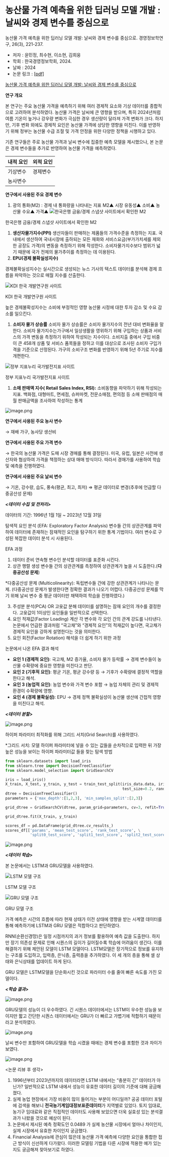 # 농산물 가격 예측을 위한 딥러닝 모델 개발 : 날씨와 경제 변수를 중심으로

농산물 가격 예측을 위한 딥러닝 모델 개발: 날씨와 경제 변수를 중심으로. 경영정보학연구, 26(3), 221-237.
 - 저자 : 윤민정, 최수현, 이소현, 김희웅
 - 학회 : 한국경영정보학회, 2024.
 - 날짜 : 2024
 - 논문 링크 : [[pdf]](https://file1-earticle-net.ap2.proxy.openathens.net/PDF/Direct?key=qN3VkTW4I11J4rsBEu/TxtTiDiTFmZ3E1v0qTqKAvNtqshPFubdBQlnntLtP+FNycn5A5vjz5Z301OTuz7GhkC6gcjMwHuhi2tQOu/zv5gTPjUFnukq8KERSc5IwfXyx5nn2qw/LSRVL0lE7hwKHKtb43ioHeavzJgH9ULjZDw7n5iVxy6jprRF5KlvYA90SO4RsFAf5lx3KYi+Mk/vigOtumM4nyRnyT9bw0zsX9ec=)

[농산물 가격 예측을 위한 딥러닝 모델 개발: 날씨와 경제 변수를 중심으로](https://www.kci.go.kr/kciportal/ci/sereArticleSearch/ciSereArtiView.kci?sereArticleSearchBean.artiId=ART003113925)

**연구 개요**

 본 연구는 주요 농산물 가격을 예측하기 위해 여러 경제적 요소와 기상 데이터를 종합적으로 고려하여 분석하였다. 농산물 가격은 날씨에 큰 영향을 받으며, 특히 2024년처럼 여름 기온이 높거나 강우량 변화가 극심한 경우 생산량이 달라져 가격 변화가 크다. 하지만, 기후 변화 외에도 경제적 요인은 농산물 가격에 상당한 영향을 미친다. 이를 반영하기 위해 정부는 농산물 수급 조절 및 가격 안정을 위한 다양한 정책을 시행하고 있다.

 기존 연구들은 주로 농산물 가격과 날씨 변수에 집중한 예측 모델을 제시했으나, 본 논문은 경제 변수들을 추가로 반영하여 농산물 가격을 예측하였다.

| 내적 요인 | 외적 요인 |
| --- | --- |
| 기상변수 | 경제변수 |
| 농사변수 |  |

**연구에서 사용된 주요 경제 변수**

1. 광의 통화(M2) : 경제 내 통화량을 나타내는 지표
M2▲  시장 유동성▲ 소비▲ 농산물 수요▲ 가격▲
![한국은행 금융/경제 스냅샷 사이트에서 확인한 M2](https://github.com/user-attachments/assets/aa8245cc-09d5-427d-833e-a7fe5f550353)

한국은행 금융/경제 스냅샷 사이트에서 확인한 M2


1. **생산자물가지수(PPI)**
생산자들이 판매하는 제품들의 가격수준을 측정하는 지표. 국내에서 생산하여 국내시장에 출하되는 모든 재화와 서비스요금(부가가치세를 제외한 공장도 가격)의 변동을 측정하기 위해 작성한다. 소비자물가지수보다 범위가 넓기 때문에 국가 전체의 물가추이를 측정하는 데 이용된다.
2. **EPU(경제 불확실성지수)**

경제불확실성지수는 실시간으로 생성되는 뉴스 기사의 텍스트 데이터를 분석해 경제 흐름을 파악하는 것으로 매월 지수를 산출한다.

![KDI 한국 개발연구원 사이트](https://github.com/user-attachments/assets/df66caae-9eeb-404f-8ed6-64f1aa2fccfb)

KDI 한국 개발연구원 사이트

높은 경제불확성지수는 소비에 부정적인 영향 농산물 시정에 대한 투자 감소 및 수요 감소를 일으킨다.

1. **소비자 물가 상승률**
소비자 물가 상승률은 소비자 물가지수의 전년 대비 변화율을 말한다. 소비자 물가지수는가구에서 일상생활을 영위하기 위해 구입하는 상품과 서비스의 가격 변동을 측정하기 위하여 작성되는 지수이다. 소비지출 중에서 구입 비중이 큰 458개 상품 및 서비스 품목들을 정하고 이를 대상으로 조사된 소비자 구입가격을 기준으로 산정된다.  가구의 소비구조 변화를 반영하기 위해 5년 주기로 지수를 개편한다.

![정부 지표누리 국가발전지표 사이트](https://github.com/user-attachments/assets/1e7a967b-d9e7-4f45-a57e-26f963825b14)

정부 지표누리 국가발전지표 사이트

1. **소매 판매액 지수( Retail Sales Index, RSI):** 
소비동향을 파악하기 위해 작성되는 지표. 백화점, 대형마트, 면세점, 슈퍼마켓, 전문소매점, 편의점 등 소매 판매점의 매월 판매금액을 조사하여 작성하는 통계

![image.png](https://github.com/user-attachments/assets/95d04a3a-ac20-4c67-b517-1f89a4c91904)


**연구에서 사용된 주요 농사 변수**

→ 재배 가구, 농사당 생산비

**연구에서 사용된 주요 가격 변수**

→ 한국의 농산물 가격은 도매 시장 경매를 통해 결정된다. 미국, 유럽, 일본은 사전에 생산자와 협상하여 가격을 책정하는 상대 매매 방식이다. 따라서 경매가를 사용하여 학습 및 예측을 진행하였다.

**연구에서 사용된 주요 날씨 변수**

→ 기온, 강수량, 습도, 풍속(평균, 최고, 최저) ⇒ 평균 데이터로 변경(추후에 언급할 다중공산성 문제)

***<데이터 수집 및 전처리>***

데이터의 기간: 1996년 1월 1일 ~ 2023년 12월 31일

탐색적 요인 분석 (EFA: Exploratory Factor Analysis)
변수들 간의 상관관계를 파악하여 데이터에 존재하는 잠재적인 요인을 탐구하기 위한 통계 기법이다.
여러 변수로 구성된 복잡한 데이터 분석 시 사용된다.

EFA 과정
1. 데이터 준비
연속형 변수인 분석할 데이터를 표준화 시킨다.
2. 상관 행렬 생성
변수들 간의 상관관계를 측정하여 상관관계가 높을 시 도출한다.(**다중공산성 문제**)

*다중공산성 문제 (Multicolinearity): 독립변수들 간에 강한 상관관계가 나타나는 문제.
(다중공산성 문제가 발생한다면 정확한 결과가 나오기 어렵다. 다중공산성 문제를 막기 위해 날씨 변수 중 평균 데이터만 채택하여 학습을 진행하였다.)

3. 주성분 분석(PCA) OR 고윳값 분해
데이터를 설명하는 잠재 요인의 개수를 결정한다. 고윳값이 1이상인 요인들을 일반적으로 선택한다.
4.  요인 적재값(Factor Loading) 계산
각 변수와 각 요인 간의 관계 강도를 나타낸다. 논문에서 언급한 결과처럼 “국고채”와 “경제적 요인”의 적재값이 높다면, 국고채가 경제적 요인을 강하게 설명한다는 것을 의미한다.
5. 요인 회전(Factor Rotation)
해석을 더 쉽게 하기 위한 과정

논문에서 나온 EFA 결과 해석

- **요인 1 (경제적 요인)**: 국고채, M2 증가율, 소비자 물가 등락률 → 경제 변수들이 농산물 수확량에 중요한 영향을 미친다고 판단.
- **요인 2 (기후적 요인)**: 평균 기온, 평균 강수량 등 → 기후가 수확량에 결정적 역할을 한다고 해석.
- **요인 3 (농업적 요인)**: 농업 변수와 가격 변수 포함 → 농업 자체의 관리 및 경제적 환경이 수확량에 영향.
- **요인 4 (경제 불확실성)**: EPU → 경제 정책 불확실성이 농산물 생산에 간접적 영향을 미친다고 해석.

***<데이터 분할>***

![image.png](https://github.com/user-attachments/assets/f4338be1-211a-4a7e-b13c-b1d185a1167a)

하이퍼 파라미터 최적화를 위해 그리드 서치(Grid Search)를 사용하였다.

*그리드 서치: 모델 하이퍼 파라미터에 넣을 수 있는 값들을 순차적으로 입력한 뒤 가장 높은 성능을 보이는 하이퍼 파라미터값 들을 찾는 탐색 방법

```python
from sklearn.datasets import load_iris
from sklearn.tree import DecisionTreeClassifier
from sklearn.model_selection import GridSearchCV

iris = load_iris()
X_train, X_test, y_train, y_test = train_test_split(iris_data.data, iris_data.target, 
                                                    test_size=0.2, random_state=121)
dtree = DecisionTreeClassifier()
parameters = {'max_depth':[1,2,3], 'min_samples_split':[2,3]}

grid_dtree = GridSearchCV(dtree, param_grid=parameters, cv=3, refit=True)

grid_dtree.fit(X_train, y_train)

scores_df = pd.DataFrame(grid_dtree.cv_results_)
scores_df[['params', 'mean_test_score', 'rank_test_score', \
           'split0_test_score', 'split1_test_score', 'split2_test_score']]
```

![image.png](https://github.com/user-attachments/assets/1a1e4db9-07e0-4e82-be14-e762047008a0)

***<데이터 학습>***

본 논문에서는 LSTM과 GRU모델을 사용하였다.

![LSTM 모델 구조](https://github.com/user-attachments/assets/b3f37e80-6f71-42c1-b888-f34d6dbe574d)

LSTM 모델 구조

![GRU 모델 구조](https://github.com/user-attachments/assets/7512b956-02aa-4aa8-afbb-dcd14b072636)

GRU 모델 구조

가격 예측은 시간의 흐름에 따라 현재 상태가 이전 상태에 영향을 받는 시계열 데이터를 통해 예측하기에 LSTM과 GRU 모델은 적합하다고 판단하였다.

RNN(순환신경망)은 일정 시점까지의 과거 정보를 활용하여 예측 값을 도출한다. 하지만 장기 의존성 문제로 인해 시퀀스의 길이가 길어질수록 학습에 어려움이 생긴다. 이를 해결하기 위해 제안된 모델이 LSTM 모델이다. LSTM모델은 장기적으로 정보를 유지하는 구조를 도입하고, 입력층, 은닉층, 출력층을 추가하였다. 이 세 개의 층을 통해 셀 상태와 은닉상태를 업데이트 하게 된다.

GRU 모델은 LSTM모델을 단순화시킨 것으로 파라미터 수를 줄여 빠른 속도를 가진 모델이다.

***<학습 결과>***

![image.png](https://github.com/user-attachments/assets/03d897c7-16a0-4bdf-a0f1-d76e11907a0c)

GRU모델의 성능이 더 우수하였다. 긴 시퀀스 데이터에서는 LSTM이 우수한 성능을 보이지만 짧고 간단한 시퀀스 데이터에서는  GRU가 더 빠르고 가볍기에 적합하기 때문이라고 분석하였다.

![image.png](https://github.com/user-attachments/assets/318bbaeb-4904-4c15-a68f-8e471eeae84f)

날씨 변수만 포함하여 GRU모델을 학습 시켰을 때에는 경제 변수를 포함한 것과 차이가 보였다.

![image.png](https://github.com/user-attachments/assets/c965d997-983a-40ef-a64c-65a284d14dd3)

<논문 리뷰 후 생각>

1. 1996년부터 2023년까지의 데이터라면 LSTM 내에서는 “충분히 긴” 데이터가 아닌가? 일반적으로 LSTM 내에서 성능이 유효한 데이터 길이의 기준에 대해 궁금해졌다.
2. 실제 농업 현장에서 가장 비용이 많이 들어가는 부분이 어디일까? 공공 데이터 포털에 검색을 해보니 **전국농기계임대정보표준데이터**가 지역별로 있었다. 토지 임대료, 농기구 임대료와 같은 직접적인 데이터도 사용해 보았으면 더욱 실효성 있는 분석결과가 나왔을 것으로 예상이 된다.
3. 논문에서 제시된 예측 정확도인 0.0489 가 실제 농산물 시장에서 얼마나  차이인지, 실제 시장에서 유효한 차이인지 궁금했다.
4. Financial Analysis에 관심이 많은데 농산물 가격 예측에 다양한 요인을 통합한 접근 방식이 신선하게 다가왔다. 이러한 모델링 기법을 다른 시장에 적용한 예가 있는지도 궁금해져 찾아보기로 하였다.
